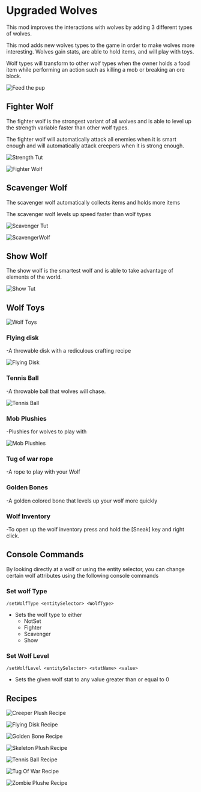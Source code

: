 # Upgraded Wolves

This mod improves the interactions with wolves by adding 3 different types of wolves.

This mod adds new wolves types to the game in order to make wolves more interesting. Wolves gain stats, 
are able to hold items, and will play with toys.

Wolf types will transform to other wolf types when the owner holds a food item while performing an action
such as killing a mob or breaking an ore block.

![Feed the pup](https://github.com/Injourn/UpgradedWolves/blob/master/readmeImages/FeedingNormalWolf.png?raw=true)

## Fighter Wolf



The fighter wolf is the strongest variant of all wolves and is able to level up the strength variable faster than 
other wolf types.

The fighter wolf will automatically attack all enemies when it is smart enough and will automatically attack creepers when it is strong enough.

![Strength Tut](https://github.com/Injourn/UpgradedWolves/blob/master/readmeImages/StrengthWolfHowTo.gif?raw=true)

![Fighter Wolf](https://github.com/Injourn/UpgradedWolves/blob/master/readmeImages/StrengthWolf.png?raw=true)

## Scavenger Wolf

The scavenger wolf automatically collects items and holds more items

The scavenger wolf levels up speed faster than wolf types

![Scavenger Tut](https://github.com/Injourn/UpgradedWolves/blob/master/readmeImages/ScavengerWolfHowTo.gif?raw=true)

![ScavengerWolf](https://github.com/Injourn/UpgradedWolves/blob/master/readmeImages/ScavengerWolf.png?raw=true)

## Show Wolf

The show wolf is the smartest wolf and is able to take advantage of elements of the world.

![Show Tut](https://github.com/Injourn/UpgradedWolves/blob/master/readmeImages/showWolfHowTo.gif?raw=true)


## Wolf Toys

![Wolf Toys](https://github.com/Injourn/UpgradedWolves/blob/master/readmeImages/WolfToysArray.png?raw=true)

### Flying disk
-A throwable disk with a rediculous crafting recipe

![Flying Disk](https://github.com/Injourn/UpgradedWolves/blob/master/readmeImages/FlyingDiskThrown.png?raw=true)

### Tennis Ball
-A throwable ball that wolves will chase.

![Tennis Ball](https://github.com/Injourn/UpgradedWolves/blob/master/readmeImages/TennisBallHand.png?raw=true)

### Mob Plushies
-Plushies for wolves to play with

![Mob Plushies](https://github.com/Injourn/UpgradedWolves/blob/master/readmeImages/MobPlushiesWorld.png?raw=true)

### Tug of war rope
-A rope to play with your Wolf

### Golden Bones
-A golden colored bone that levels up your wolf more quickly

### Wolf Inventory
-To open up the wolf inventory press and hold the [Sneak] key and right click.

## Console Commands
By looking directly at a wolf or using the entity selector, you can change certain wolf attributes using the following console commands


### Set wolf Type
`/setWolfType <entitySelector> <WolfType>`
- Sets the wolf type to either
  * NotSet
  * Fighter
  * Scavenger
  * Show

### Set Wolf Level
`/setWolfLevel <entitySelector> <statName> <value>`
- Sets the given wolf stat to any value greater than or equal to 0

## Recipes

![Creeper Plush Recipe](https://github.com/Injourn/UpgradedWolves/blob/master/readmeImages/CreeperPlushRecipe.png?raw=true)

![Flying Disk Recipe](https://github.com/Injourn/UpgradedWolves/blob/master/readmeImages/FlyingDiskRecipe.png?raw=true)

![Golden Bone Recipe](https://github.com/Injourn/UpgradedWolves/blob/master/readmeImages/GoldenBoneRecipe.png?raw=true)

![Skeleton Plush Recipe](https://github.com/Injourn/UpgradedWolves/blob/master/readmeImages/SkeletonPlushRecipe.png?raw=true)

![Tennis Ball Recipe](https://github.com/Injourn/UpgradedWolves/blob/master/readmeImages/TennisBallRecipe.png?raw=true)

![Tug Of War Recipe](https://github.com/Injourn/UpgradedWolves/blob/master/readmeImages/TugOfWarRopeRecipe.png?raw=true)

![Zombie Plushe Recipe](https://github.com/Injourn/UpgradedWolves/blob/master/readmeImages/ZombiePlushRecipe.png?raw=true)
